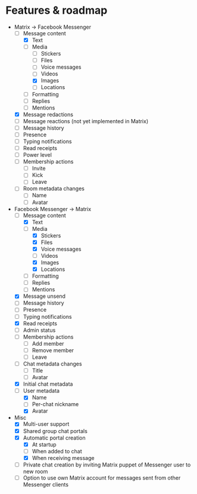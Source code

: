 # Features & roadmap

* Matrix → Facebook Messenger
  * [ ] Message content
    * [x] Text
    * [ ] Media
      * [ ] Stickers
      * [ ] Files
      * [ ] Voice messages
      * [ ] Videos
      * [x] Images
      * [ ] Locations
    * [ ] Formatting
    * [ ] Replies
    * [ ] Mentions
  * [x] Message redactions
  * [ ] Message reactions (not yet implemented in Matrix)
  * [ ] Message history
  * [ ] Presence
  * [ ] Typing notifications
  * [ ] Read receipts
  * [ ] Power level
  * [ ] Membership actions
    * [ ] Invite
    * [ ] Kick
    * [ ] Leave
  * [ ] Room metadata changes
    * [ ] Name
    * [ ] Avatar
* Facebook Messenger → Matrix
  * [ ] Message content
    * [x] Text
    * [ ] Media
      * [x] Stickers
      * [x] Files
      * [x] Voice messages
      * [ ] Videos
      * [x] Images
      * [x] Locations
    * [ ] Formatting
    * [ ] Replies
    * [ ] Mentions
  * [x] Message unsend
  * [ ] Message history
  * [ ] Presence
  * [ ] Typing notifications
  * [x] Read receipts
  * [ ] Admin status
  * [ ] Membership actions
    * [ ] Add member
    * [ ] Remove member
    * [ ] Leave
  * [ ] Chat metadata changes
    * [ ] Title
    * [ ] Avatar
  * [x] Initial chat metadata
  * [ ] User metadata
    * [x] Name
    * [ ] Per-chat nickname
    * [x] Avatar
* Misc
  * [x] Multi-user support
  * [x] Shared group chat portals
  * [x] Automatic portal creation
    * [x] At startup
    * [ ] When added to chat
    * [x] When receiving message
  * [ ] Private chat creation by inviting Matrix puppet of Messenger user to new room
  * [ ] Option to use own Matrix account for messages sent from other Messenger clients
